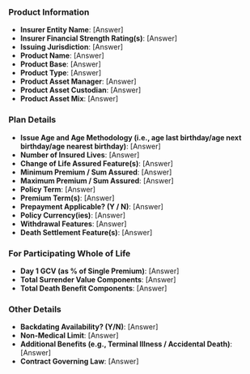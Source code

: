 ### Product Information
- **Insurer Entity Name**: [Answer]
- **Insurer Financial Strength Rating(s)**: [Answer]
- **Issuing Jurisdiction**: [Answer]
- **Product Name**: [Answer]
- **Product Base**: [Answer]
- **Product Type**: [Answer]
- **Product Asset Manager**: [Answer]
- **Product Asset Custodian**: [Answer]
- **Product Asset Mix**: [Answer]

### Plan Details
- **Issue Age and Age Methodology (i.e., age last birthday/age next birthday/age nearest birthday)**: [Answer]
- **Number of Insured Lives**: [Answer]
- **Change of Life Assured Feature(s)**: [Answer]
- **Minimum Premium / Sum Assured**: [Answer]
- **Maximum Premium / Sum Assured**: [Answer]
- **Policy Term**: [Answer]
- **Premium Term(s)**: [Answer]
- **Prepayment Applicable? (Y / N)**: [Answer]
- **Policy Currency(ies)**: [Answer]
- **Withdrawal Features**: [Answer]
- **Death Settlement Feature(s)**: [Answer]

### For Participating Whole of Life
- **Day 1 GCV (as % of Single Premium)**: [Answer]
- **Total Surrender Value Components**: [Answer]
- **Total Death Benefit Components**: [Answer]

### Other Details
- **Backdating Availability? (Y/N)**: [Answer]
- **Non-Medical Limit**: [Answer]
- **Additional Benefits (e.g., Terminal Illness / Accidental Death)**: [Answer]
- **Contract Governing Law**: [Answer]